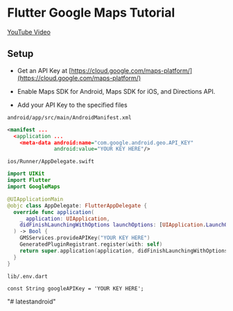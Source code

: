 # Flutter Google Maps Tutorial

[YouTube Video](https://youtu.be/Zz5hMvgiWmY)

## Setup

- Get an API Key at [https://cloud.google.com/maps-platform/](https://cloud.google.com/maps-platform/)

- Enable Maps SDK for Android, Maps SDK for iOS, and Directions API.

- Add your API Key to the specified files

`android/app/src/main/AndroidManifest.xml`

```xml
<manifest ...
  <application ...
    <meta-data android:name="com.google.android.geo.API_KEY"
               android:value="YOUR KEY HERE"/>
```

`ios/Runner/AppDelegate.swift`

```swift
import UIKit
import Flutter
import GoogleMaps

@UIApplicationMain
@objc class AppDelegate: FlutterAppDelegate {
  override func application(
    _ application: UIApplication,
    didFinishLaunchingWithOptions launchOptions: [UIApplication.LaunchOptionsKey: Any]?
  ) -> Bool {
    GMSServices.provideAPIKey("YOUR KEY HERE")
    GeneratedPluginRegistrant.register(with: self)
    return super.application(application, didFinishLaunchingWithOptions: launchOptions)
  }
}
```

`lib/.env.dart`

```
const String googleAPIKey = 'YOUR KEY HERE';
```
"# latestandroid" 
